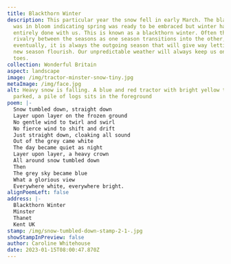 ```yaml
---
title: Blackthorn Winter
description: This particular year the snow fell in early March. The blackthorn
  was in bloom indicating spring was ready to be embraced but winter had not
  entirely done with us. This is known as a blackthorn winter. Often there is a
  rivalry between the seasons as one season transitions into the other, but
  eventually, it is always the outgoing season that will give way letting the
  new season flourish. Our unpredictable weather will always keep us on our
  toes.
collection: Wonderful Britain
aspect: landscape
image: /img/tractor-minster-snow-tiny.jpg
metaImage: /img/face.jpg
alt: Heavy snow is falling. A blue and red tractor with bright yellow trailer is
  parked, a pile of logs sits in the foreground
poem: |-
  Snow tumbled down, straight down
  Layer upon layer on the frozen ground
  No gentle wind to twirl and swirl
  No fierce wind to shift and drift
  Just straight down, cloaking all sound
  Out of the grey came white
  The day became quiet as night
  Layer upon layer, a heavy crown
  All around snow tumbled down
  Then
  The grey sky became blue
  What a glorious view
  Everywhere white, everywhere bright.
alignPoemLeft: false
address: |-
  Blackthorn Winter
  Minster
  Thanet
  Kent UK
stamp: /img/snow-tumbled-down-stamp-2-1-.jpg
showStampInPreview: false
author: Caroline Whitehouse
date: 2023-01-15T08:00:47.870Z
---
```

